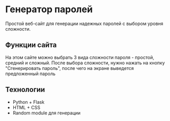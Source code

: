 # Генератор паролей

Простой веб-сайт для генерации надежных паролей с выбором уровня сложности.

## Функции сайта

На этом сайте можно выбрать 3 вида сложности пароля - простой, средний и сложный. После выбора сложности, нужно нажать на кнопку "Сгенерировать пароль", после чего на экране выведется предложенный пароль

## Технологии

- Python + Flask
- HTML + CSS
- Random module для генерации
